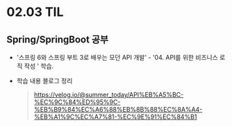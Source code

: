 <h1> 02.03 TIL </h1>

## Spring/SpringBoot 공부

- '스프링 6와 스프링 부트 3로 배우는 모던 API 개발' - '04. API를 위한 비즈니스 로직 작성 ' 학습. 

- 학습 내용 블로그 정리
  > https://velog.io/@summer_today/API%EB%A5%BC-%EC%9C%84%ED%95%9C-%EB%B9%84%EC%A6%88%EB%8B%88%EC%8A%A4-%EB%A1%9C%EC%A7%81-%EC%9E%91%EC%84%B1
